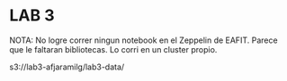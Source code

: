 # LAB 3 
NOTA: No logre correr ningun notebook en el Zeppelin de EAFIT. Parece que le faltaran bibliotecas. Lo corri en un cluster propio.

s3://lab3-afjaramilg/lab3-data/

